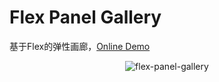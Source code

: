 # Flex Panel Gallery

基于Flex的弹性画廊，[Online Demo](https://dingdingbai.github.io/flex-panel-gallery/)

<p align="center">
  <img src="http://ok7n02kz6.bkt.clouddn.com/loq2-mW0ahXlLzYt4Xoi60aJgcyd.gif" alt="flex-panel-gallery" />
</p>
